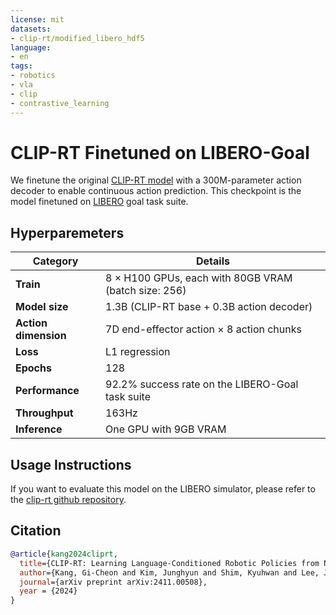 ```yaml
---
license: mit
datasets:
- clip-rt/modified_libero_hdf5
language:
- en
tags:
- robotics
- vla
- clip
- contrastive_learning
---
```


# CLIP-RT Finetuned on LIBERO-Goal

We finetune the original [CLIP-RT model](https://clip-rt.github.io/) with a 300M-parameter action decoder to enable continuous action prediction. This checkpoint is the model finetuned on [LIBERO](https://libero-project.github.io/main.html) goal task suite.


## Hyperparemeters

| Category             | Details                                                             |
|----------------------|---------------------------------------------------------------------|
| **Train**            | 8 × H100 GPUs, each with 80GB VRAM (batch size: 256)                |
| **Model size**       | 1.3B (CLIP-RT base + 0.3B action decoder)                           |
| **Action dimension** | 7D end-effector action × 8 action chunks                            |
| **Loss**             | L1 regression                                                       |
| **Epochs**           | 128                                                                 |
| **Performance**      | 92.2% success rate on the LIBERO-Goal task suite                    |
| **Throughput**       | 163Hz                                                               |
| **Inference**        | One GPU with 9GB VRAM                                               |

## Usage Instructions
If you want to evaluate this model on the LIBERO simulator, please refer to the [clip-rt github repository](https://github.com/clip-rt/clip-rt/tree/main/libero). 

## Citation

```bibtex
@article{kang2024cliprt,
  title={CLIP-RT: Learning Language-Conditioned Robotic Policies from Natural Language Supervision},
  author={Kang, Gi-Cheon and Kim, Junghyun and Shim, Kyuhwan and Lee, Jun Ki and Zhang, Byoung-Tak},
  journal={arXiv preprint arXiv:2411.00508},
  year = {2024}
}
```